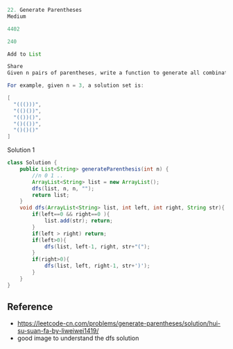 ```java
22. Generate Parentheses
Medium

4402

240

Add to List

Share
Given n pairs of parentheses, write a function to generate all combinations of well-formed parentheses.

For example, given n = 3, a solution set is:

[
  "((()))",
  "(()())",
  "(())()",
  "()(())",
  "()()()"
]
```

Solution 1
```java
class Solution {
    public List<String> generateParenthesis(int n) {
        //n 0 1 ..
        ArrayList<String> list = new ArrayList();
        dfs(list, n, n, "");
        return list;
    }
    void dfs(ArrayList<String> list, int left, int right, String str){
        if(left==0 && right==0 ){
            list.add(str); return;
        }
        if(left > right) return;
        if(left>0){
            dfs(list, left-1, right, str+"(");
        }
        if(right>0){
            dfs(list, left, right-1, str+')');
        }
    }
}
```

## Reference
- https://leetcode-cn.com/problems/generate-parentheses/solution/hui-su-suan-fa-by-liweiwei1419/
- good image to understand the dfs solution
